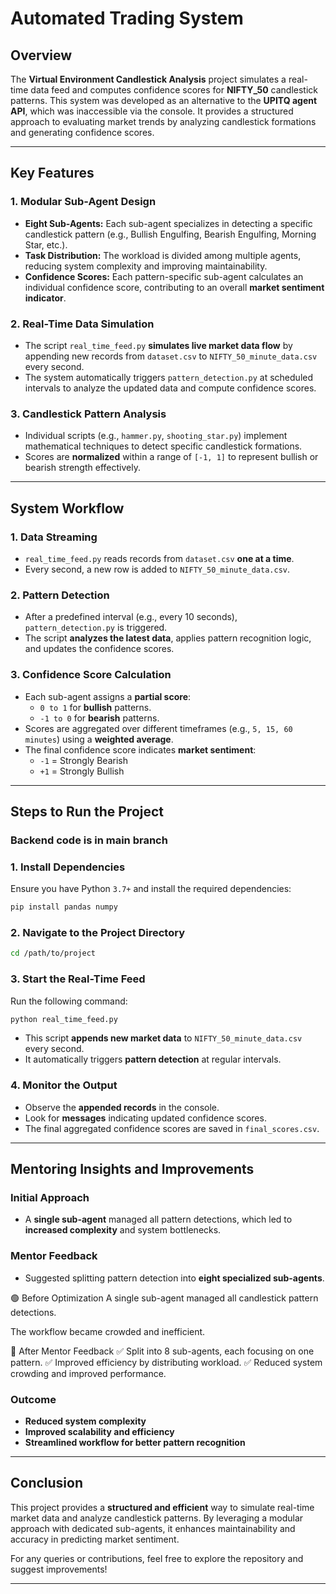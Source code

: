 # Automated Trading System

## Overview
The **Virtual Environment Candlestick Analysis** project simulates a real-time data feed and computes confidence scores for **NIFTY_50** candlestick patterns. This system was developed as an alternative to the **UPITQ agent API**, which was inaccessible via the console. It provides a structured approach to evaluating market trends by analyzing candlestick formations and generating confidence scores.

---

## Key Features

### 1. **Modular Sub-Agent Design**
- **Eight Sub-Agents:** Each sub-agent specializes in detecting a specific candlestick pattern (e.g., Bullish Engulfing, Bearish Engulfing, Morning Star, etc.).
- **Task Distribution:** The workload is divided among multiple agents, reducing system complexity and improving maintainability.
- **Confidence Scores:** Each pattern-specific sub-agent calculates an individual confidence score, contributing to an overall **market sentiment indicator**.

### 2. **Real-Time Data Simulation**
- The script `real_time_feed.py` **simulates live market data flow** by appending new records from `dataset.csv` to `NIFTY_50_minute_data.csv` every second.
- The system automatically triggers `pattern_detection.py` at scheduled intervals to analyze the updated data and compute confidence scores.

### 3. **Candlestick Pattern Analysis**
- Individual scripts (e.g., `hammer.py`, `shooting_star.py`) implement mathematical techniques to detect specific candlestick formations.
- Scores are **normalized** within a range of `[-1, 1]` to represent bullish or bearish strength effectively.

---

## System Workflow

### **1. Data Streaming**
- `real_time_feed.py` reads records from `dataset.csv` **one at a time**.
- Every second, a new row is added to `NIFTY_50_minute_data.csv`.

### **2. Pattern Detection**
- After a predefined interval (e.g., every 10 seconds), `pattern_detection.py` is triggered.
- The script **analyzes the latest data**, applies pattern recognition logic, and updates the confidence scores.

### **3. Confidence Score Calculation**
- Each sub-agent assigns a **partial score**:
  - `0 to 1` for **bullish** patterns.
  - `-1 to 0` for **bearish** patterns.
- Scores are aggregated over different timeframes (e.g., `5, 15, 60 minutes`) using a **weighted average**.
- The final confidence score indicates **market sentiment**:
  - `-1` = Strongly Bearish
  - `+1` = Strongly Bullish

---

## Steps to Run the Project
### Backend code is in main branch 
### **1. Install Dependencies**
Ensure you have Python `3.7+` and install the required dependencies:
```sh
pip install pandas numpy
```

### **2. Navigate to the Project Directory**
```sh
cd /path/to/project
```

### **3. Start the Real-Time Feed**
Run the following command:
```sh
python real_time_feed.py
```
- This script **appends new market data** to `NIFTY_50_minute_data.csv` every second.
- It automatically triggers **pattern detection** at regular intervals.

### **4. Monitor the Output**
- Observe the **appended records** in the console.
- Look for **messages** indicating updated confidence scores.
- The final aggregated confidence scores are saved in `final_scores.csv`.

---

## Mentoring Insights and Improvements

### **Initial Approach**
- A **single sub-agent** managed all pattern detections, which led to **increased complexity** and system bottlenecks.

### **Mentor Feedback**
- Suggested splitting pattern detection into **eight specialized sub-agents**.

🟢 Before Optimization
A single sub-agent managed all candlestick pattern detections.

The workflow became crowded and inefficient.

🔵 After Mentor Feedback
✅ Split into 8 sub-agents, each focusing on one pattern.
✅ Improved efficiency by distributing workload.
✅ Reduced system crowding and improved performance.

### **Outcome**
- **Reduced system complexity**
- **Improved scalability and efficiency**
- **Streamlined workflow for better pattern recognition**

---

## Conclusion
This project provides a **structured and efficient** way to simulate real-time market data and analyze candlestick patterns. By leveraging a modular approach with dedicated sub-agents, it enhances maintainability and accuracy in predicting market sentiment.

For any queries or contributions, feel free to explore the repository and suggest improvements!

---

